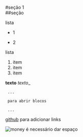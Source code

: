 #seção 1	
##seção

lista 
- 1
+ 2

lista 
1. item 
2. item
3. item

__texto__
_texto__


	 ...
	 
	 para abrir blocos
	 
	 ...


[github](https://github.com/) para adicionar links 

![money](./imagens/1.png)   é necessário dar espaço 


